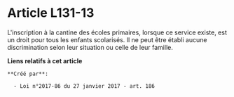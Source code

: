 # Article L131-13

L'inscription à la cantine des écoles primaires, lorsque ce service  existe, est un droit pour tous les enfants scolarisés.
Il ne peut être  établi aucune discrimination selon leur situation ou celle de leur  famille.

**Liens relatifs à cet article**

	**Créé par**:

	  - Loi n°2017-86 du 27 janvier 2017 - art. 186
